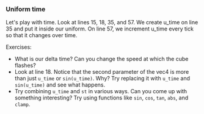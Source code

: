 ### Uniform time

Let's play with time.  Look at lines 15, 18, 35, and 57.  We create u_time on line 35 and put it inside our uniform.  On line 57, we increment u_time every tick so that it changes over time.

Exercises:
* What is our delta time?  Can you change the speed at which the cube flashes?
* Look at line 18.  Notice that the second parameter of the vec4 is more than just `u_time` or `sin(u_time)`.  Why?  Try replacing it with `u_time` and `sin(u_time)` and see what happens.
* Try combining `u_time` and `st` in various ways.  Can you come up with something interesting?  Try using functions like `sin`, `cos`, `tan`, `abs`, and `clamp`.
